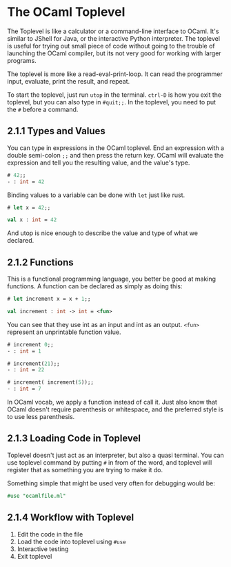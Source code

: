 # The OCaml Toplevel

The Toplevel is like a calculator or a command-line interface to OCaml. It's similar to JShell for Java, or the interactive Python interpreter. The toplevel is useful for trying out small piece of code without going to the trouble of launching the OCaml compiler, but its not very good for working with larger programs.

The toplevel is more like a read-eval-print-loop. It can read the programmer input, evaluate, print the result, and repeat.

To start the toplevel, just run `utop` in the terminal. `ctrl-D` is how you exit the toplevel, but you can also type in `#quit;;`. In the toplevel, you need to put the `#` before a command.

## 2.1.1 Types and Values

You can type in expressions in the OCaml toplevel. End an expression with a double semi-colon `;;` and then press the return key. OCaml will evaluate the expression and tell you the resulting value, and the value's type.

```OCaml
# 42;;
- : int = 42
```

Binding values to a variable can be done with `let` just like rust.

```OCaml
# let x = 42;;

val x : int = 42
```

And utop is nice enough to describe the value and type of what we declared.

## 2.1.2 Functions

This is a functional programming language, you better be good at making functions. A function can be declared as simply as doing this:

```OCaml
# let increment x = x + 1;;

val increment : int -> int = <fun>
```

You can see that they use int as an input and int as an output. `<fun>` represent an unprintable function value.

```OCaml
# increment 0;;
- : int = 1

# increment(21);;
- : int = 22

# increment( increment(5));;
- : int = 7
```

In OCaml vocab, we apply a function instead of call it. Just also know that OCaml doesn't require parenthesis or whitespace, and the preferred style is to use less parenthesis.

## 2.1.3 Loading Code in Toplevel

Toplevel doesn't just act as an interpreter, but also a quasi terminal. You can use toplevel command by putting `#` in from of the word, and toplevel will register that as something you are trying to make it do.

Something simple that might be used very often for debugging would be: 
```OCaml
#use "ocamlfile.ml"
```

## 2.1.4 Workflow with Toplevel

1. Edit the code in the file
2. Load the code into toplevel using `#use`
3. Interactive testing
4. Exit toplevel

